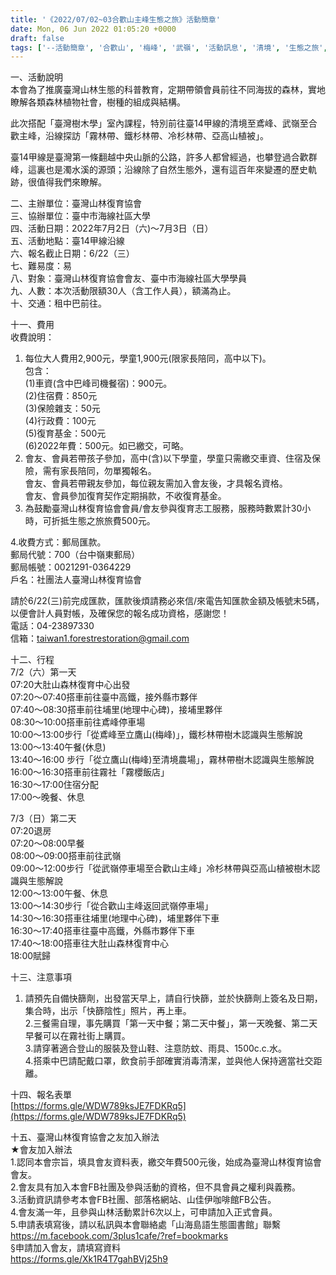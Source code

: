 ```yaml
---
title: '《2022/07/02~03合歡山主峰生態之旅》活動簡章'
date: Mon, 06 Jun 2022 01:05:20 +0000
draft: false
tags: ['--活動簡章', '合歡山', '梅峰', '武嶺', '活動訊息', '清境', '生態之旅', '鳶峰']
---
```


  
一、活動說明  
本會為了推廣臺灣山林生態的科普教育，定期帶領會員前往不同海拔的森林，實地瞭解各類森林植物社會，樹種的組成與結構。

此次搭配「臺灣樹木學」室內課程，特別前往臺14甲線的清境至鳶峰、武嶺至合歡主峰，沿線探訪「霧林帶、鐵杉林帶、冷杉林帶、亞高山植被」。

臺14甲線是臺灣第一條翻越中央山脈的公路，許多人都曾經過，也攀登過合歡群峰，這裏也是濁水溪的源頭；沿線除了自然生態外，還有這百年來變遷的歷史軌跡，很值得我們來瞭解。

二、主辦單位：臺灣山林復育協會  
三、協辦單位：臺中市海線社區大學  
四、活動日期：2022年7月2日（六)～7月3日（日）  
五、活動地點：臺14甲線沿線  
六、報名截止日期：6/22（三）  
七、難易度：易  
八、對象：臺灣山林復育協會會友、臺中市海線社區大學學員  
九、人數：本次活動限額30人（含工作人員），額滿為止。  
十、交通：租中巴前往。

十一、費用  
收費說明：

1.  每位大人費用2,900元，學童1,900元(限家長陪同，高中以下)。  
    包含：  
    (1)車資(含中巴峰司機餐宿)：900元。  
    (2)住宿費：850元  
    (3)保險雜支：50元  
    (4)行政費：100元  
    (5)復育基金：500元  
    (6)2022年費：500元。如已繳交，可略。
2.  會友、會員若帶孩子參加，高中(含)以下學童，學童只需繳交車資、住宿及保險，需有家長陪同，勿單獨報名。  
    會友、會員若帶親友參加，每位親友需加入會友後，才具報名資格。  
    會友、會員參加復育契作定期捐款，不收復育基金。
3.  為鼓勵臺灣山林復育協會會員/會友參與復育志工服務，服務時數累計30小時，可折抵生態之旅旅費500元。

4.收費方式：郵局匯款。  
郵局代號：700（台中嶺東郵局）  
郵局帳號：0021291-0364229  
戶名：社團法人臺灣山林復育協會

請於6/22(三)前完成匯款，匯款後煩請務必來信/來電告知匯款金額及帳號末5碼，以便會計人員對帳，及確保您的報名成功資格，感謝您！  
電話：04-23897330  
信箱：taiwan1.forestrestoration@gmail.com

十二、行程  
7/2（六）第一天  
07:20大肚山森林復育中心出發  
07:20～07:40搭車前往臺中高鐵，接外縣市夥伴  
07:40～08:30搭車前往埔里(地理中心碑)，接埔里夥伴  
08:30～10:00搭車前往鳶峰停車場  
10:00～13:00步行「從鳶峰至立鷹山(梅峰)」，鐵杉林帶樹木認識與生態解說  
13:00～13:40午餐(休息)  
13:40～16:00 步行「從立鷹山(梅峰)至清境農場」，霧林帶樹木認識與生態解說  
16:00～16:30搭車前往霧社「霧櫻飯店」  
16:30～17:00住宿分配  
17:00～晚餐、休息

7/3（日）第二天  
07:20退房  
07:20～08:00早餐  
08:00～09:00搭車前往武嶺  
09:00～12:00步行「從武嶺停車場至合歡山主峰」冷杉林帶與亞高山植被樹木認識與生態解說  
12:00～13:00午餐、休息  
13:00～14:30步行「從合歡山主峰返回武嶺停車場」  
14:30～16:30搭車往埔里(地理中心碑)，埔里夥伴下車  
16:30～17:40搭車往臺中高鐵，外縣市夥伴下車  
17:40～18:00搭車往大肚山森林復育中心  
18:00賦歸

十三、注意事項

1.  請預先自備快篩劑，出發當天早上，請自行快篩，並於快篩劑上簽名及日期，集合時，出示「快篩陰性」照片，再上車。  
    2.三餐需自理，事先購買「第一天中餐；第二天中餐」，第一天晚餐、第二天早餐可以在霧社街上購買。  
    3.請穿著適合登山的服裝及登山鞋、注意防蚊、雨具、1500c.c.水。  
    4.搭乘中巴請配戴口罩，飲食前手部確實消毒清潔，並與他人保持適當社交距離。

十四、報名表單  
[https://forms.gle/WDW789ksJE7FDKRq5](https://forms.gle/WDW789ksJE7FDKRq5)

十五、臺灣山林復育協會之友加入辦法  
★會友加入辦法  
1.認同本會宗旨，填具會友資料表，繳交年費500元後，始成為臺灣山林復育協會會友。  
2.會友具有加入本會FB社團及參與活動的資格，但不具會員之權利與義務。  
3.活動資訊請參考本會FB社團、部落格網站、山佳伊咖啡館FB公告。  
4.會友滿一年，且參與山林活動累計6次以上，可申請加入正式會員。  
5.申請表填寫後，請以私訊與本會聯絡處「山海島語生態圖書館」聯繫  
https://m.facebook.com/3plus1cafe/?ref=bookmarks  
§申請加入會友，請填寫資料  
https://forms.gle/Xk1R4T7gahBVj25h9